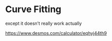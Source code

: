 # Curve Fitting

except it doesn’t really work actually

<https://www.desmos.com/calculator/eqhyj44th9>
